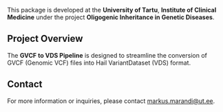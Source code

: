 This package is developed at the **University of Tartu**, **Institute of Clinical Medicine** under the project **Oligogenic Inheritance in Genetic Diseases**.

## Project Overview

The **GVCF to VDS Pipeline** is designed to streamline the conversion of GVCF (Genomic VCF) files into Hail VariantDataset (VDS) format.

## Contact

For more information or inquiries, please contact [markus.marandi@ut.ee](mailto:markus.marandi@ut.ee).